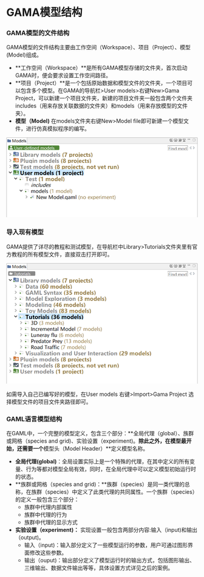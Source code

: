 # GAMA模型结构

### GAMA模型的文件结构

GAMA模型的文件结构主要由工作空间（Workspace）、项目（Project）、模型\(Model\)组成。

* **工作空间（Workspace）**是所有GAMA模型存储的文件夹，首次启动GAMA时，便会要求设置工作空间路径。
* **项目（Project）**是一个包括原始数据和模型文件的文件夹，一个项目可以包含多个模型。在GAMA的导航栏&gt;User models&gt;右键New&gt;Gama Project，可以新建一个项目文件夹，新建的项目文件夹一般包含两个文件夹includes（用来存放关联数据的文件夹）和models（用来存放模型的文件夹）。
* **模型（Model\)** 在models文件夹右键New&gt;Model file即可新建一个模型文件，进行仿真模拟程序的编写。

![3.1 GAMA&#x6A21;&#x578B;&#x7684;&#x6587;&#x4EF6;&#x7ED3;&#x6784; ](../.gitbook/assets/image%20%289%29.png)

### 导入现有模型

GAMA提供了详尽的教程和测试模型，在导航栏中Library&gt;Tutorials文件夹里有官方教程的所有模型文件，直接双击打开即可。

![3.2 GAMA&#x5B98;&#x65B9;&#x6559;&#x7A0B;&#x6A21;&#x578B;](../.gitbook/assets/image%20%286%29.png)

如需导入自己已编写好的模型，在User models 右键&gt;Import&gt;Gama Project 选择模型文件的项目文件夹路径即可。

### GAML语言模型结构

在GAML中，一个完整的模型定义，包含三个部分：**全局代理（global）、族群或网格（species and grid\)、实验设置（experiment\)。**除此之外，在模型最开始，还需要一个**模型头（Model Header）**定义模型名称。

* **全局代理\(global\)**：全局设置实际上是一个特殊的代理，在其中定义的所有变量、行为等都对模型全局有效，同时，在全局代理中可以定义模型初始运行时的状态。
* **族群或网格（species and grid\)：**族群（species）是同一类代理的总称，在族群（species）中定义了此类代理的共同属性。一个族群（species）的定义一般包含三个部分：
  * 族群中代理内部属性
  * 族群中代理的行为
  * 族群中代理的显示方式
* **实验设置（experiment\)：** 实现设置一般包含两部分内容:输入（input\)和输出（output\)。
  * 输入（input\)：输入部分定义了一些模型运行的参数，用户可通过图形界面修改这些参数。
  * 输出（ouput\)：输出部分定义了模型运行时的输出方式，包括图形输出、三维输出、数据文件输出等等，具体设置方式详见之后的案例。



